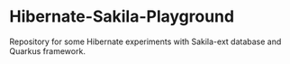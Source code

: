 # Hibernate-Sakila-Playground

Repository for some Hibernate experiments with Sakila-ext database and Quarkus framework.
